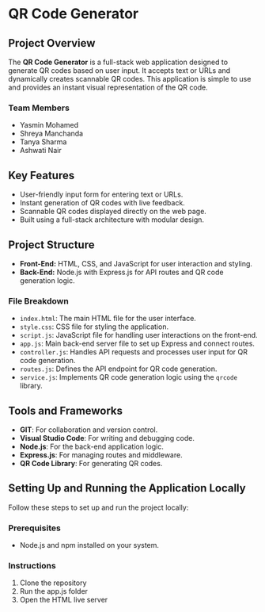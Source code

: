 ﻿# QR Code Generator

## Project Overview
The **QR Code Generator** is a full-stack web application designed to generate QR codes based on user input. It accepts text or URLs and dynamically creates scannable QR codes. This application is simple to use and provides an instant visual representation of the QR code.

### Team Members
- Yasmin Mohamed
- Shreya Manchanda
- Tanya Sharma
- Ashwati Nair

## Key Features
- User-friendly input form for entering text or URLs.
- Instant generation of QR codes with live feedback.
- Scannable QR codes displayed directly on the web page.
- Built using a full-stack architecture with modular design.

## Project Structure
- **Front-End:** HTML, CSS, and JavaScript for user interaction and styling.
- **Back-End:** Node.js with Express.js for API routes and QR code generation logic.

### File Breakdown
- `index.html`: The main HTML file for the user interface.
- `style.css`: CSS file for styling the application.
- `script.js`: JavaScript file for handling user interactions on the front-end.
- `app.js`: Main back-end server file to set up Express and connect routes.
- `controller.js`: Handles API requests and processes user input for QR code generation.
- `routes.js`: Defines the API endpoint for QR code generation.
- `service.js`: Implements QR code generation logic using the `qrcode` library.

## Tools and Frameworks
- **GIT**: For collaboration and version control.
- **Visual Studio Code**: For writing and debugging code.
- **Node.js**: For the back-end application logic.
- **Express.js**: For managing routes and middleware.
- **QR Code Library**: For generating QR codes.

## Setting Up and Running the Application Locally
Follow these steps to set up and run the project locally:

### Prerequisites
- Node.js and npm installed on your system.

### Instructions
1. Clone the repository
2. Run the app.js folder
3. Open the HTML live server
